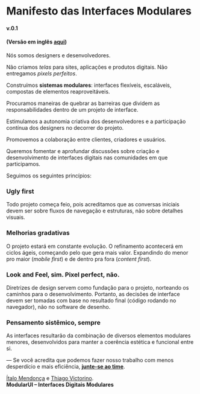 # Manifesto das Interfaces Modulares
#### v.0.1
#### (Versão em inglês [aqui](README.md))

Nós somos designers e desenvolvedores.

Não criamos *telas* para sites, aplicações e produtos digitais. Não entregamos *pixels perfeitos*. 

Construímos **sistemas modulares**: interfaces flexíveis, escaláveis, compostas de elementos reaproveitáveis.

Procuramos maneiras de quebrar as barreiras que dividem as responsabilidades dentro de um projeto de interface.

Estimulamos a autonomia criativa dos desenvolvedores e a participação contínua dos designers no decorrer do projeto.

Promovemos a colaboração entre clientes, criadores e usuários.

Queremos fomentar e aprofundar discussões sobre criação e desenvolvimento de interfaces digitais nas comunidades em que participamos.

Seguimos os seguintes princípios:  

### Ugly first

Todo projeto começa feio, pois acreditamos que as conversas iniciais devem ser sobre fluxos de navegação e estruturas, não sobre detalhes visuais.

### Melhorias gradativas

O projeto estará em constante evolução. O refinamento acontecerá em ciclos ágeis, começando pelo que gera mais valor. Expandindo do menor pro maior (*mobile first*) e de dentro pra fora (*content first*).

### Look and Feel, sim. Pixel perfect, não.

Diretrizes de design servem como fundação para o projeto, norteando os caminhos para o desenvolvimento. Portanto, as decisões de interface devem ser tomadas com base no resultado final (código rodando no navegador), não no software de desenho.

### Pensamento sistêmico, sempre

As interfaces resultarão da combinação de diversos elementos modulares menores, desenvolvidos para manter a coerência estética e funcional entre si.

— Se você acredita que podemos fazer nosso trabalho com menos desperdício e mais eficiência, [**junte-se ao time**](https://www.facebook.com/groups/modular.ui/).

[Ítalo Mendonça](http://www.italomen.com.br) e [Thiago Victorino](http://www.github.com/tfvictorino).  
**ModularUI – Interfaces Digitais Modulares**  